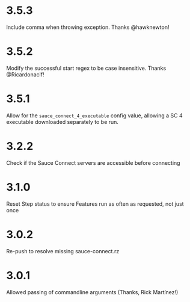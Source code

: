 # 3.5.3
Include comma when throwing exception.  Thanks @hawknewton!

# 3.5.2
Modify the successful start regex to be case insensitive.  Thanks @Ricardonacif!

# 3.5.1
Allow for the `sauce_connect_4_executable` config value, allowing a SC 4 executable downloaded separately to be run.

# 3.2.2
Check if the Sauce Connect servers are accessible before connecting

# 3.1.0
Reset Step status to ensure Features run as often as requested, not just once

# 3.0.2
Re-push to resolve missing sauce-connect.rz

# 3.0.1
Allowed passing of commandline arguments (Thanks, Rick Martínez!)
